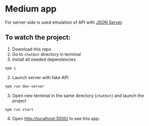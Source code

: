 # Medium app

For server-side is used emulation of API with [JSON Server](https://github.com/typicode/json-server).

## To watch the project:

1. Download this repo
2. Go to `chatbot` directory in terminal
1. Install all needed dependencies
```sh
npm i
```
2. Launch server with fake API
```sh
npm run dev-server
```
3. Open new terminal in the same directory (`chatbot`) and launch the project
```sh
npm run start
```
4. Open [http://localhost:3000/](http://localhost:3000/) to see this app.
